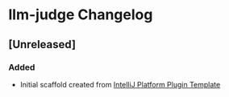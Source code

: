 <!-- Keep a Changelog guide -> https://keepachangelog.com -->

# llm-judge Changelog

## [Unreleased]
### Added
- Initial scaffold created from [IntelliJ Platform Plugin Template](https://github.com/JetBrains/intellij-platform-plugin-template)
